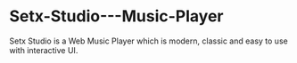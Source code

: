 # Setx-Studio---Music-Player
Setx Studio is a Web Music Player which is modern, classic and easy to use with interactive UI.
